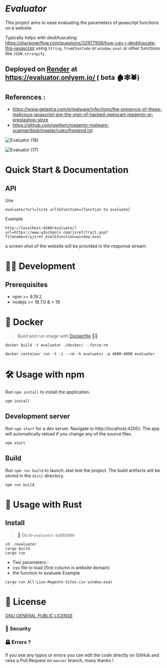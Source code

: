 # **_Evaluator_**

This project aims to ease evaluating the parameters of javascript functions on a website.

Typically helps with deobfuscating https://stackoverflow.com/questions/32977908/how-can-i-deobfuscate-this-javascript using `String.fromCharCode` or `window.eval` or other functions like `JSON.stringify`

## Deployed on [Render](https://render.com/) at [https://evaluator.onlyem.io/ ](casper.onrender) ( beta 🏚️🕸️🕷️)

## References :

- https://www.getastra.com/e/malware/infections/the-presence-of-these-malicious-javascript-are-the-sign-of-hacked-opencart-magento-or-prestashop-store
- https://github.com/gwillem/magento-malware-scanner/blob/master/rules/frontend.txt

![Evaluator (18)](https://user-images.githubusercontent.com/3099551/200139269-a50b8a15-dbcd-4414-9848-7331cb0dd3c5.png)

![Evaluator (17)](https://user-images.githubusercontent.com/3099551/200139284-676f2ac4-042d-4de4-8b06-7f3345232996.png)

# **Quick Start & Documentation**

## API

Use

```
evaluate/?url=[site url]&function=[function to evaluate]
```

Example

```
http://localhost:4200/evaluate/?url=https://www.w3schools.com/jsref/tryit.asp?filename=tryjsref_eval&function=window.eval
```

a screen shot of the website will be provided in the response stream.

# 🧙‍♀️ **Development**

## Prerequisites

- npm >= 8.19.2
- nodejs >= 18.7.0 & < 19

# **🐳 Docker**

> Build and run image with [Dockerfile](./docker/Dockerfile) 🏃‍♂️

```shell
docker build -t evaluator ./docker/ --force-rm

docker container run -t -i --rm -h evaluator -p 4000:4000 evaluator
```

# 🛠️ Usage with npm

Run `npm install` to install the application.

```shell
npm install
```

## Development server

Run `npm start` for a dev server. Navigate to http://localhost:4200/. The app will automatically reload if you change any of the source files.

```shell
npm start
```

## Build

Run `npm run build` to launch Jest test the project. The build artifacts will be stored in the `dist/` directory.

```shell
npm run build
```

# 🦀 Usage with Rust

## Install

> 📂 Go to `evaluator` subfolder

```
cd ./evaluator
cargo build
cargo run
```

- Two parameters :
- csv file to load (first column is website domain)
- the function to evaluate
  Example

```
cargo run All-Live-Magento-Sites.csv window.eval
```

# 📝 License

[GNU GENERAL PUBLIC LICENSE](https://github.com/gRoussac/evaluator/blob/master/LICENSE.md)

### 🦺 Security

### 🪦 Errors ?

If you see any typos or errors you can edit the code directly on GitHub and raise a Pull Request on `master` branch, many thanks !
